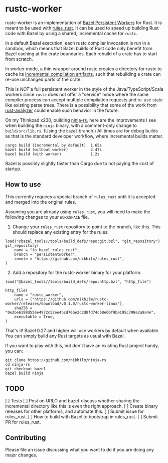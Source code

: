 rustc-worker
============

rustc-worker is an implementation of [Bazel Persistent
Workers](https://docs.bazel.build/versions/master/persistent-workers.html) for
Rust. It is meant to be used with
[rules_rust](https://github.com/bazelbuild/rules_rust). It can be used to speed
up building Rust code with Bazel by using a shared, incremental cache for
`rustc`.

In a default Bazel execution, each rustc compiler invocation is run in a
sandbox, which means that Bazel builds of Rust code only benefit from Bazel
caching at the crate boundaries. Each rebuild of a crate has to start from
scratch.

In worker mode, a thin wrapper around rustc creates a directory for rustc to
cache its [incremental compilation
artifacts](https://blog.rust-lang.org/2018/02/15/Rust-1.24.html), such that
rebuilding a crate can re-use unchanged parts of the crate.

This is _NOT_ a full persistent worker in the style of the
Java/TypeScript/Scala workers since `rustc` does not offer a "service" mode
where the same compiler process can accept multiple compilation requests and
re-use state like existing parse trees. There is a possibility that some of the
work from [rust-analyzer](https://rust-analyzer.github.io/) could enable such
behavior in the future.

On my Thinkpad x230, building [ninja-rs](https://github.com/nikhilm/ninja-rs),
here are the improvements I see when building the `ninja` binary, with a
comment-only change to `build/src/lib.rs`. (Using the `bazel` branch.)
All times are for debug builds as that is the standard developer workflow,
where incremental builds matter.

```
cargo build (incremental by default)  1.65s
bazel build (without worker)          2.47s
bazel build (with worker)             1.2s
```

Bazel is possibly slightly faster than Cargo due to not paying the cost of startup.

## How to use

This currently requires a special branch of `rules_rust` until it is accepted
and merged into the original rules.

Assuming you are already using `rules_rust`, you will need to make the
following changes to your `WORKSPACE` file.

1. Change your `rules_rust` repository to point to the branch, like this. This
   should replace any existing entry for the rules.

```
load("@bazel_tools//tools/build_defs/repo:git.bzl", "git_repository")
git_repository(
    name = "io_bazel_rules_rust",
    branch = "persistentworker",
    remote = "https://github.com/nikhilm/rules_rust",
)
```

2. Add a repository for the rustc-worker binary for your platform.

```
load("@bazel_tools//tools/build_defs/repo:http.bzl", "http_file")

http_file(
    name = "rustc_worker",
    urls = ["https://github.com/nikhilm/rustc-worker/releases/download/v0.1.0/rustc-worker-linux"],
    sha256 = "0e2be6198d556e4972c52ee4bcd76be2c2d8fd74c58e0bf9be195c798e2a9a4e",
    executable = True,
)
```

That's it! Bazel 0.27 and higher will use workers by default when available. You can simply build any Rust targets as usual with Bazel.

If you want to play with this, but don't have an existing Rust project handy, you can:

```
git clone https://github.com/nikhilm/ninja-rs
cd ninja-rs
git checkout bazel
bazel build ninja
```

## TODO

[ ] Tests
[ ] Post on URLO and bazel-discuss whether sharing the incremental directory like this is even the right approach.
[ ] Create binary releases for other platforms, and automate this.
[ ] Submit issue for rules\_rust.
[ ] How to build with Bazel to bootstrap in rules\_rust.
[ ] Submit PR for rules\_rust.

## Contributing

Please file an issue discussing what you want to do if you are doing any major changes.
